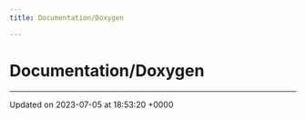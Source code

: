 ```yaml
---
title: Documentation/Doxygen

---
```


# Documentation/Doxygen








-------------------------------

Updated on 2023-07-05 at 18:53:20 +0000
